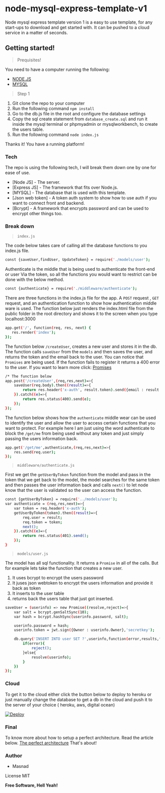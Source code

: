 # node-mysql-express-template-v1

Node mysql express template version 1 is a easy to use template, for any start-ups to download and get started with. It can be pushed to a cloud service in a matter of seconds.

## Getting started!
> Prequisites!

You need to have a computer running the following:
  - [NODE.JS](https://nodejs.org/en/)
  - [MYSQL](https://www.mysql.com/)

> Step 1

1) Git clone the repo to your computer
2) Run the following command `npm install`
3) Go to the db.js file in the root and configure the database settings
4) Copy the sql create statement from `database_create.sql` and run it inside the mysql terminal or phpmyadmin or mysqlworkbench, to create the users table.
5) Run the following command `node index.js`

Thanks it! You have a running platform!

### Tech
The repo is using the following tech, I will break them down one by one for ease of use.

* [Node JS] - The server.
* [Express JS] - The framework that fits over Node.js.
* [MYSQL] - The database that is used with this template.
* [Json web token] - A token auth system to show how to use auth if you want to connect front and backend.
* [Bcrypt] - A framework that encrypts password and can be used to encrypt other things too.


### Break down
> `index.js`

The code below takes care of calling all the database functions to you index.js file.
```sh
const {saveUser,findUser, UpdateToken} = require('./models/user');
```
Authenticate is the middle that is being used to authenticate the front-end or user
Via the token, so all the functions you would want to restrict can be done with the below method.
```sh
const {authenticate} = require('./middleware/authenticate');
```
There are three functions in the index.js file for the app.
A `POST` request , `GET` request, and an authentication function to show how authentication middle ware is used.
The function below just renders the index.html file from the public folder in the root directory and shows it to the screen when you type
localhost:3000
```sh
app.get('/', function(req, res, next) {
   res.render('index');
});
```
The function below `/createUser`, creates a new user and stores it in the db.
The function calls `saveUser` from the `models` and then saves the user, and returns the token and the email back to the user. You can notice that `Promises` are being used.
If the function fails to register it returns a 400 error to the user.
If you want to learn more click: [Promises](https://developer.mozilla.org/en-US/docs/Web/JavaScript/Reference/Global_Objects/Promise)
```sh
/* The function below
app.post('/createUser',(req,res,next)=>{
    saveUser(req.body).then((result)=>{
        return res.header('x-auth', result.token).send({email : result.email});
    }).catch((e)=>{
        return res.status(400).send(e);
    });
});
```
The function below shows how the `authenticate` middle wear can be used to identify the user and allow the user to access certain functions that you want to protect.
For example here I am just using the word authenticate to block the `/get/me` from being used without any token and just simply passing the users information back.
```sh
app.get('/get/me',authenticate,(req,res,next)=>{
    res.send(req.user);
});
```
> `middleware/authenticate.js`

First we get the `getUserByToken` function from the model and pass in the token that we get back to the model, the model searches for the same token and then passes the user information back and calls `next()` to let node know that the user is validated so the user can access the function.
```sh
const {getUserByToken} = require('../models/user');
var authenticate = (req,res,next)=>{
    var token = req.header('x-auth');
    getUserByToken(token).then((result)=>{
        req.user = result;
        req.token = token;
        next();
    }).catch((e)=>{
        return res.status(401).send();
    });
}
```

> `models/user.js`

The model has all sql functionality. It returns a `Promise` in all of the calls.
But for example lets take the function that creates a new user.
1) It uses bcrypt to encrypt the users password
2) It juses json webtoken to encrypt the users information and provide it back as token
3) It inserts to the user table
4) returns back the users table that just got inserted.

```sh
saveUser = (userinfo) => new Promise((resolve,reject)=>{
    var salt = bcrypt.genSaltSync(10);
    var hash = bcrypt.hashSync(userinfo.password, salt);

    userinfo.password = hash;
    userinfo.token = jwt.sign({Owner : userinfo.Owner},'secretkey');

    db.query('INSERT INTO user SET ?',userinfo,function(error,results,fields){
        if(error){
            reject();
        }else{
            resolve(userinfo);
        }
    })
});
```
### Cloud
To get it to the cloud either click the button below to deploy to heroku
or just manually change the database to get a db in the cloud and push it to the server of your choice ( heroku, aws, digital ocean)

[![Deploy](https://www.herokucdn.com/deploy/button.svg)](https://heroku.com/deploy?template=https://github.com/nihitx/node-mysql-express-template-v1/tree/master)

### Final

To know more about how to setup a perfect architecture. Read the article below.
[The perfect architecture](https://medium.com/@AuroraXFi/the-perfect-technical-architecture-for-an-i-t-startup-97bec70f3c9e)
That's about!

### Author

 - Masnad

License
MIT

**Free Software, Hell Yeah!**
